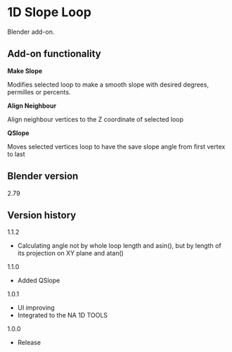 # 1D Slope Loop

Blender add-on.

Add-on functionality
-
**Make Slope**

Modifies selected loop to make a smooth slope with desired degrees, permilles or percents.

**Align Neighbour**

Align neighbour vertices to the Z coordinate of selected loop

**QSlope**

Moves selected vertices loop to have the save slope angle from first vertex to last

Blender version
-
2.79

Version history
-
1.1.2
- Calculating angle not by whole loop length and asin(), but by length of its projection on XY plane and atan()

1.1.0
- Added QSlope

1.0.1
- UI improving
- Integrated to the NA 1D TOOLS

1.0.0
- Release
